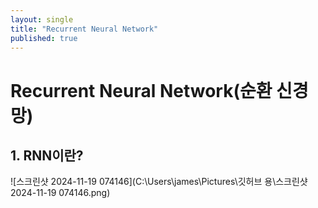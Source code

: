 ```yaml
---
layout: single
title: "Recurrent Neural Network"
published: true
---
```


# Recurrent Neural Network(순환 신경망)

## 1. RNN이란?

![스크린샷 2024-11-19 074146](C:\Users\james\Pictures\깃허브 용\스크린샷 2024-11-19 074146.png)
